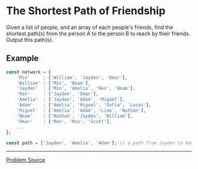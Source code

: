 # The Shortest Path of Friendship

Given a list of people, and an array of each people's friends, find the shortest path(s) from the 
person A to the person B to reach by their friends. Output this path(s).  

Example
-------

```javascript
const network = {
    'Min'     : ['William', 'Jayden', 'Omar'],
    'William' : ['Min', 'Noam'],
    'Jayden'  : ['Min', 'Amelia', 'Ren', 'Noam'],
    'Ren'     : ['Jayden', 'Omar'],
    'Amelia'  : ['Jayden', 'Adam', 'Miguel'],
    'Adam'    : ['Amelia', 'Miguel', 'Sofia', 'Lucas'],
    'Miguel'  : ['Amelia', 'Adam', 'Liam', 'Nathan'],
    'Noam'    : ['Nathan', 'Jayden', 'William'],
    'Omar'    : ['Ren', 'Min', 'Scott'],
    ...
};

const path = ['Jayden', 'Amelia', 'Adam']; // a path from Jayden to Adam should have this route
```

---

[Problem Source](https://www.interviewcake.com/question/javascript/mesh-message)
